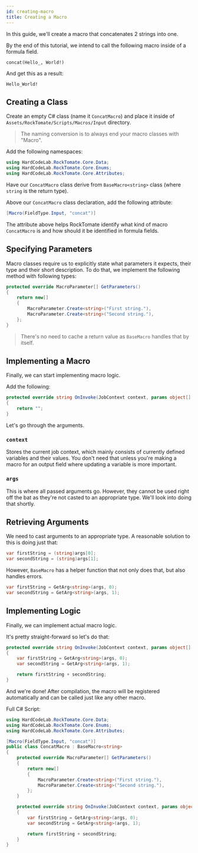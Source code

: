 ```yaml
---
id: creating-macro
title: Creating a Macro
---
```


In this guide, we'll create a macro that concatenates 2 strings into one.

By the end of this tutorial, we intend to call the following macro inside of a formula field.

```
concat(Hello_, World!)
```

And get this as a result:

```
Hello_World!
```

## Creating a Class

Create an empty C# class (name it `ConcatMacro`) and place it inside of `Assets/RockTomate/Scripts/Macros/Input` directory.

> The naming conversion is to always end your macro classes with "Macro".

Add the following namespaces:

```csharp
using HardCodeLab.RockTomate.Core.Data;
using HardCodeLab.RockTomate.Core.Enums;
using HardCodeLab.RockTomate.Core.Attributes;
```

Have our `ConcatMacro` class derive from `BaseMacro<string>` class (where `string` is the return type).

Above our `ConcatMacro` class declaration, add the following attribute:

```csharp
[Macro(FieldType.Input, "concat")]
```

The attribute above helps RockTomate identify what kind of macro `ConcatMacro` is and how should it be identified in formula fields.

## Specifying Parameters

Macro classes require us to explicitly state what parameters it expects, their type and their short description. To do that, we implement the following method with following types:

```csharp
protected override MacroParameter[] GetParameters()
{
    return new[]
    {
        MacroParameter.Create<string>("First string."), 
        MacroParameter.Create<string>("Second string."), 
    };
}
```

> There's no need to cache a return value as `BaseMacro` handles that by itself.

## Implementing a Macro

Finally, we can start implementing macro logic.

Add the following:

```csharp
protected override string OnInvoke(JobContext context, params object[] args)
{
    return "";
}
```

Let's go through the arguments.

### `context`

Stores the current job context, which mainly consists of currently defined variables and their values. You don't need that unless you're making a macro for an output field where updating a variable is more important.

### `args`

This is where all passed arguments go. However, they cannot be used right off the bat as they're not casted to an appropriate type. We'll look into doing that shortly.

## Retrieving Arguments

We need to cast arguments to an appropriate type. A reasonable solution to this is doing just that:

```csharp
var firstString = (string)args[0];
var secondString = (string)args[1];
```

However, `BaseMacro` has a helper function that not only does that, but also handles errors.

```csharp
var firstString = GetArg<string>(args, 0);
var secondString = GetArg<string>(args, 1);
```

## Implementing Logic

Finally, we can implement actual macro logic.

It's pretty straight-forward so let's do that:

```csharp
protected override string OnInvoke(JobContext context, params object[] args)
{
    var firstString = GetArg<string>(args, 0);
    var secondString = GetArg<string>(args, 1);

    return firstString + secondString;
}
```

And we're done! After compilation, the macro will be registered automatically and can be called just like any other macro.

Full C# Script:

```csharp
using HardCodeLab.RockTomate.Core.Data;
using HardCodeLab.RockTomate.Core.Enums;
using HardCodeLab.RockTomate.Core.Attributes;

[Macro(FieldType.Input, "concat")]
public class ConcatMacro : BaseMacro<string>
{
    protected override MacroParameter[] GetParameters()
    {
        return new[]
        {
            MacroParameter.Create<string>("First string."),
            MacroParameter.Create<string>("Second string."),
        };
    }

    protected override string OnInvoke(JobContext context, params object[] args)
    {
        var firstString = GetArg<string>(args, 0);
        var secondString = GetArg<string>(args, 1);

        return firstString + secondString;
    }
}
```